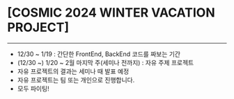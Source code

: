 # [COSMIC 2024 WINTER VACATION PROJECT]
---
- 12/30 ~ 1/19 : 간단한 FrontEnd, BackEnd 코드를 짜보는 기간
- (12/30 ~) 1/20 ~ 2월 마지막 주(세미나 전까지) : 자유 주제 프로젝트
- 자유 프로젝트의 결과는 세미나 때 발표 예정
- 자유 프로젝트는 팀 또는 개인으로 진행합니다.
- 모두 파이팅!
